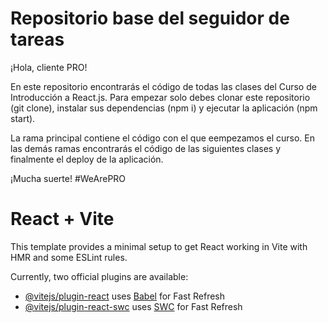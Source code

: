 # Repositorio base del seguidor de tareas 
¡Hola, cliente PRO!

En este repositorio encontrarás el código de todas las clases del Curso de Introducción a React.js. Para empezar solo debes clonar este repositorio (git clone), instalar sus dependencias (npm i) y ejecutar la aplicación (npm start).

La rama principal contiene el código con el que eempezamos el curso. En las demás ramas encontrarás el código de las siguientes clases y finalmente el deploy de la aplicación.

¡Mucha suerte! #WeArePRO

# React + Vite

This template provides a minimal setup to get React working in Vite with HMR and some ESLint rules.

Currently, two official plugins are available:

- [@vitejs/plugin-react](https://github.com/vitejs/vite-plugin-react/blob/main/packages/plugin-react/README.md) uses [Babel](https://babeljs.io/) for Fast Refresh
- [@vitejs/plugin-react-swc](https://github.com/vitejs/vite-plugin-react-swc) uses [SWC](https://swc.rs/) for Fast Refresh
